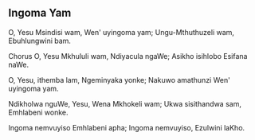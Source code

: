 ## Ingoma Yam

O, Yesu Msindisi wam, Wen' uyingoma yam;
Ungu-Mthuthuzeli wam, Ebuhlungwini bam.

Chorus
O, Yesu Mkhululi wam, Ndiyacula ngaWe;
Asikho isihlobo Esifana naWe.

O, Yesu, ithemba lam, Ngeminyaka yonke;
Nakuwo amathunzi Wen' uyingoma yam.

Ndikholwa nguWe, Yesu, Wena Mkhokeli wam;
Ukwa sisithandwa sam, Emhlabeni wonke.

Ingoma nemvuyiso Emhlabeni apha;
Ingoma nemvuyiso, Ezulwini laKho.

